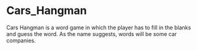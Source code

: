 # Cars_Hangman
Cars Hangman is a word game in which the player has to fill in the blanks and guess the word.
As the name suggests, words will be some car companies.
